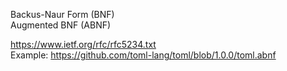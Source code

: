 Backus-Naur Form (BNF)  
Augmented BNF (ABNF)  

https://www.ietf.org/rfc/rfc5234.txt  
Example: https://github.com/toml-lang/toml/blob/1.0.0/toml.abnf  

